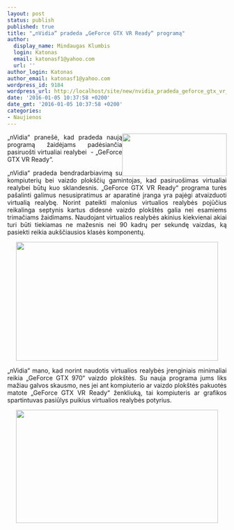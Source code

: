 ```yaml
---
layout: post
status: publish
published: true
title: "„nVidia“ pradeda „GeForce GTX VR Ready“ programą"
author:
  display_name: Mindaugas Klumbis
  login: Katonas
  email: katonasf1@yahoo.com
  url: ''
author_login: Katonas
author_email: katonasf1@yahoo.com
wordpress_id: 9184
wordpress_url: http://localhost/site/new/nvidia_pradeda_geforce_gtx_vr_ready_programa/
date: '2016-01-05 10:37:58 +0200'
date_gmt: '2016-01-05 10:37:58 +0200'
categories:
- Naujienos
---
```

<p>
	<img alt="" src="http://technews.lt/userfiles/NVIDIA-VR-Ready-Logo-1200x490.jpg" style="width: 240px; height: 98px; float: right;" /></p>
<p style="text-align: justify;">
	&bdquo;nVidia&ldquo; prane&scaron;ė, kad pradeda naują programą žaidėjams padėsiančia pasiruo&scaron;ti virtualiai realybei &nbsp;- &bdquo;GeForce GTX VR Ready&ldquo;.</p>
<p style="text-align: justify;">
	&bdquo;nVidia&ldquo; pradeda bendradarbiavimą su kompiuterių bei vaizdo plok&scaron;čių gamintojas, kad pasiruo&scaron;imas virtualiai realybei būtų kuo sklandesnis. &bdquo;GeForce GTX VR Ready&ldquo; programa turės pa&scaron;alinti galimus nesusipratimus ar aparatinė įranga yra pajėgi atvaizduoti virtualią realybę. Norint pateikti malonius virtualios realybės pojūčius reikalinga septynis kartus didesnė vaizdo plok&scaron;tės galia nei esamiems trimačiams žaidimams. Naudojant virtualios realybės akinius kiekvienai akiai turi būti tiekiamas ne mažesnis nei 90 kadrų per sekundę vaizdas, ką pasiekti reikia auk&scaron;čiausios klasės komponentų.</p>
<p style="text-align: center;">
	<a href="http://technews.lt/userfiles/NVIDIA-GeForce-GTX-VR-Ready-Program-635x373.jpg"><img alt="" src="http://technews.lt/userfiles/NVIDIA-GeForce-GTX-VR-Ready-Program-635x373.jpg" style="width: 464px; height: 273px;" /></a></p>
<p style="text-align: justify;">
	&bdquo;nVidia&ldquo; mano, kad norint naudotis virtualios realybės įrenginiais minimaliai reikia &bdquo;GeForce GTX 970&ldquo; vaizdo plok&scaron;tės. Su nauja programa jums liks mažiau galvos skausmo, nes jei ant kompiuterio ar vaizdo plok&scaron;tės pakuotės matote &bdquo;GeForce GTX VR Ready&ldquo; ženkliuką, tai kompiuteris ar grafikos spartintuvas pasiūlys puikius virtualios realybės potyrius.</p>
<p style="text-align: center;">
	<a href="http://technews.lt/userfiles/NVIDIA-Gameworks-VR_1-635x356.jpg"><img alt="" src="http://technews.lt/userfiles/NVIDIA-Gameworks-VR_1-635x356.jpg" style="width: 464px; height: 260px;" /></a></p>
